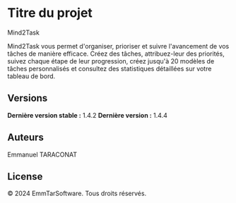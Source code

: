 # Titre du projet
Mind2Task


Mind2Task vous permet d'organiser, prioriser et suivre l'avancement de vos tâches de manière efficace.
Créez des tâches, attribuez-leur des priorités, suivez chaque étape de leur progression, créez jusqu'à 20 modèles de tâches personnalisés et consultez des statistiques détaillées sur votre tableau de bord.


## Versions

**Dernière version stable :** 1.4.2
**Dernière version :** 1.4.4


## Auteurs

Emmanuel TARACONAT


## License
© 2024 EmmTarSoftware. Tous droits réservés.
